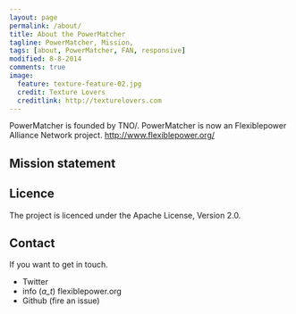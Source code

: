 ```yaml
---
layout: page
permalink: /about/
title: About the PowerMatcher
tagline: PowerMatcher, Mission, 
tags: [about, PowerMatcher, FAN, responsive]
modified: 8-8-2014
comments: true
image:
  feature: texture-feature-02.jpg
  credit: Texture Lovers
  creditlink: http://texturelovers.com
---
```


PowerMatcher is founded by TNO/. PowerMatcher is now an Flexiblepower Alliance Network project.
http://www.flexiblepower.org/


## Mission statement ##


## Licence ##
The project is licenced under the Apache License, Version 2.0. 


## Contact ##
If you want to get in touch.
* Twitter
* info (_a_t_) flexiblepower.org
* Github (fire an issue)
